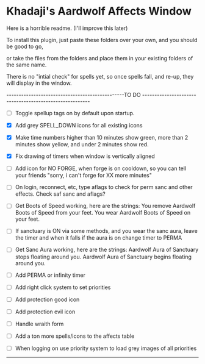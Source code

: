# Khadaji's Aardwolf Affects Window
Here is a horrible readme. (I'll improve this later)


To install this plugin, just paste these folders over your own, and you should be good to go,

or take the files from the folders and place them in your existing folders of the same name.



There is no "intial check" for spells yet, so once spells fall, and re-up, they will display
in the window.






------------------------------------------------TO DO --------------------------------------------------------

- [ ] Toggle spellup tags on by default upon startup.

- [x] Add grey SPELL_DOWN icons for all existing icons

- [x] Make time numbers higher than 10 minutes show green, more than 2 minutes show yellow, and under 2 minutes show red.

- [x] Fix drawing of timers when window is vertically aligned

- [ ] Add icon for NO FORGE, when forge is on cooldown, so you can tell your friends "sorry, i can't forge for XX more minutes"

- [ ] On login, reconnect, etc, type aflags to check for perm sanc and other effects. Check saf sanc and aflags?

- [ ] Get Boots of Speed working, here are the strings:
You remove Aardwolf Boots of Speed from your feet.
You wear Aardwolf Boots of Speed on your feet.

- [ ] If sanctuary is ON via some methods, and you wear the sanc aura, leave the timer and when it falls if the aura is on
change timer to PERMA

- [ ] Get Sanc Aura working, here are the strings:
Aardwolf Aura of Sanctuary stops floating around you.
Aardwolf Aura of Sanctuary begins floating around you.

- [ ] Add PERMA or infinity timer

- [ ] Add right click system to set priorities

- [ ] Add protection good icon

- [ ] Add protection evil icon

- [ ] Handle wraith form

- [ ] Add a ton more spells/icons to the affects table

- [ ] When logging on use priority system to load grey images of all priorities


----------------------------------------------------------------------------------------------------------
